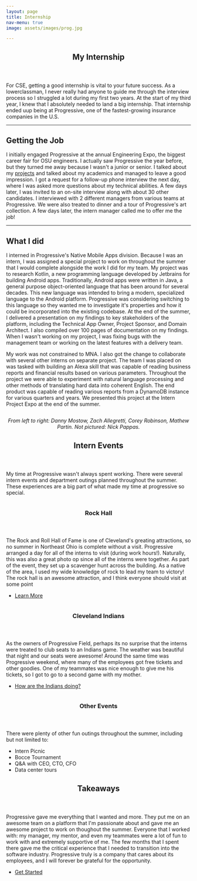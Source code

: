 ```yaml
---
layout: page
title: Internship
nav-menu: true
image: assets/images/prog.jpg

---
```


<!-- Main -->
<div id="main">

<!-- One -->
<section id="one">
	<div class="inner">
		<header class="major">
			<h1>My Internship</h1>
		</header>
		<p>For CSE, getting a good internship is vital to your future success. As a lowerclassman, I never really had anyone to guide me through the interview process so I struggled a lot during my first two years. At the start of my third year, I knew that I absolutely needed to land a big internship. That internship ended uup being at Progressive, one of the fastest-growing insurance companies in the U.S. </p>
		<hr />
		<!-- Content -->
		<h2 id="content">Getting the Job</h2>
		<p>I initially engaged Progressive at the annual Engineering Expo, the biggest career fair for OSU engineers. I actually saw Progressive the year before, but they turned me away because I wasn't a junior or senior. I talked about my <a href="projects">projects</a> and talked about my academics and managed to leave a good impression. I got a request for a follow-up phone interview the next day, where I was asked more questions about my technical abilities. A few days later, I was invited to an on-site interview along with about 30 other candidates. I interviewed with 2 different managers from various teams at Progressive. We were also treated to dinner and a tour of Progressive's art collection. A few days later, the intern manager called me to offer me the job!</p>
		<hr />
		<h2 id="content">What I did</h2>
		<p>I interned in Progressive's Native Mobile Apps division. Because I was an intern, I was assigned a special project to work on throughout the summer that I would complete alongside the work I did for my team. My project was to research Kotlin, a new programming language developed by Jetbrains for building Android apps. Traditionally, Android apps were written in Java, a general purpose object-oriented language that has been around for several decades. This new language was intended to bring a modern, specialized language to the Android platform. Progressive was considering switching to this language so they wanted me to investigate it's properties and how it could be incorporated into the existing codebase. At the end of the summer, I delivered a presentation on my findings to key stakeholders of the platform, including the Technical App Owner, Project Sponsor, and Domain Architect. I also compiled over 100 pages of documentation on my findings. When I wasn't working on my project, I was fixing bugs with the management team or working on the latest features with a delivery team.</p>
		<p>My work was not constrained to MNA. I also got the change to collaborate with several other interns on separate project. The team I was placed on was tasked with building an Alexa skill that was capable of reading business reports and financial results based on various parameters. Throughout the project we were able to experiment with natural language processing and other methods of translating hard data into coherent English. The end product was capable of reading various reports from a DynamoDB instance for various quarters and years. We presented this project at the Intern Project Expo at the end of the summer.  </p>
		<span class="image fit"><img src="assets/images/prog_expo.jpg" alt="" /></span>
		<p class = "small" style="text-align: center;">
				<i>From left to right: Danny Mostow, Zach Allegretti, Corey Robinson, Mathew Partin. Not pictured: Nick Pappas.</i>
		</p>
	</div>
</section>
<section id="two">
	<div class="inner">
		<header class="major">
			<h2>Intern Events</h2>
		</header>
		<p>My time at Progressive wasn't always spent working. There were several intern events and department outings planned throughout the summer. These experiences are a big part of what made my time at progressive so special.</p>
	</div>
</section>
<section id="three" class = "spotlights">
	<section>
		<a href="" class="image">
			<img src="assets/images/prog.jpg" alt="" data-position="center center" />
		</a>
		<div class="content">
			<div class="inner">
				<header class="major">
					<h3>Rock Hall</h3>
				</header>
				<p>The Rock and Roll Hall of Fame is one of Cleveland's greating attractions, so no summer in Northeast Ohio is complete without a visit. Progressive arranged a day for all of the interns to visit (during work hours!). Naturally, this was also a great photo op since all of the interns were together. As part of the event, they set up a scavenger hunt across the building. As a native of the area, I used my wide knowledge of rock to lead my team to victory! The rock hall is an awesome attraction, and I think everyone should visit at some point</p>
				<ul class="actions">
					<li><a href="https://www.rockhall.com/" class="button">Learn More</a></li>
				</ul>
			</div>
		</div>
	</section>
	<section>
		<a href="" class="image">
			<img src="assets/images/bball.jpg" alt="" data-position="top center" />
		</a>
		<div class="content">
			<div class="inner">
				<header class="major">
					<h3>Cleveland Indians</h3>
				</header>
				<p>As the owners of Progressive Field, perhaps its no surprise that the interns were treated to club seats to an Indians game. The weather was beautiful that night and our seats were awesome! Around the same time was Progressive weekend, where many of the employees got free tickets and other goodies. One of my teammates was nice enough to give me his tickets, so I got to go to a second game with my mother. </p>
				<ul class="actions">
					<li><a href="http://cleveland.indians.mlb.com/cle/history/year_by_year_results.jsp" class="button">How are the Indians doing?</a></li>
				</ul>
			</div>
		</div>
	</section>
	<section>
		<a href="" class="image">
			<img src="assets/images/progcropped.jpg" alt="" data-position="center center" />
		</a>
		<div class="content">
			<div class="inner">
				<header class="major">
					<h3>Other Events</h3>
				</header>
				<p>There were plenty of other fun outings throughout the summer, including but not limited to:</p>
				<ul>
					<li>Intern Picnic</li>
					<li>Bocce Tournament</li>
					<li>Q&A with CEO, CTO, CFO</li>
					<li>Data center tours</li>
				</ul>
			</div>
		</div>
	</section>

</section>

<section id="four">
	<div class="inner">
		<header class="major">
			<h2>Takeaways</h2>
		</header>
		<p>Progressive gave me everything that I wanted and more. They put me on an awesome team on a platform that I'm passionate about and gave me an awesome project to work on thoughout the summer. Everyone that I worked with: my manager, my mentor, and even my teammates were a lot of fun to work with and extremely supportive of me. The few months that I spent there gave me the critical experience that I needed to transition into the software industry. Progressive truly is a company that cares about its employees, and I will forever be grateful for the opportunity.</p>
		<ul class="actions">
			<li><a href="generic.html" class="button next">Get Started</a></li>
		</ul>
	</div>
</section>


</div>
